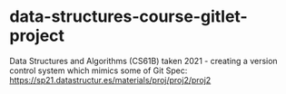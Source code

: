 # data-structures-course-gitlet-project
Data Structures and Algorithms (CS61B) taken 2021 - creating a version control system which mimics some of Git
Spec: https://sp21.datastructur.es/materials/proj/proj2/proj2
